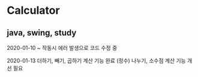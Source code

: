 Calculator
==========
java, swing, study
------------------
2020-01-10 ~
작동시 에러 발생으로 코드 수정 중

2020-01-13
더하기, 빼기, 곱하기 계산 기능 완료 (정수)
나누기, 소수점 계산 기능 개선 필요
